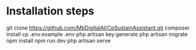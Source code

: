# Installation steps
git clone https://github.com/MbDigitalAI/CpSustainAssistant.git
composer install
cp .env.example .env
php artisan key:generate
php artisan migrate
npm install
npm run dev
php artisan serve
